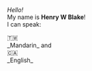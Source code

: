 _Hello!_ <br>
My name is **Henry W Blake**! <br>
I can speak: <br>
<div>&#127481;&#127484</div>  _Mandarin_
and <br>
<div>&#127464;&#127462</div>  _English_
